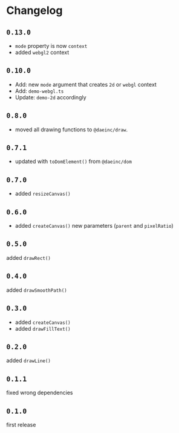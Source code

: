# Changelog

## `0.13.0`

- `mode` property is now `context`
- added `webgl2` context

## `0.10.0`

- Add: new `mode` argument that creates `2d` or `webgl` context
- Add: `demo-webgl.ts`
- Update: `demo-2d` accordingly

## `0.8.0`

- moved all drawing functions to `@daeinc/draw`.

## `0.7.1`

- updated with `toDomElement()` from `@daeinc/dom`

## `0.7.0`

- added `resizeCanvas()`

## `0.6.0`

- added `createCanvas()` new parameters (`parent` and `pixelRatio`)

## `0.5.0`

added `drawRect()`

## `0.4.0`

added `drawSmoothPath()`

## `0.3.0`

- added `createCanvas()`
- added `drawFillText()`

## `0.2.0`

added `drawLine()`

## `0.1.1`

fixed wrong dependencies

## `0.1.0`

first release
